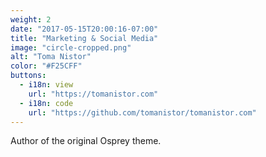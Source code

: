 ```yaml
---
weight: 2
date: "2017-05-15T20:00:16-07:00"
title: "Marketing & Social Media"
image: "circle-cropped.png"
alt: "Toma Nistor"
color: "#F25CFF"
buttons:
  - i18n: view
    url: "https://tomanistor.com"
  - i18n: code
    url: "https://github.com/tomanistor/tomanistor.com"
---
```


Author of the original Osprey theme.